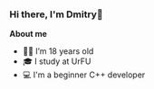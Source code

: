 ### Hi there, I'm Dmitry👋

**About me**

- 👨‍🎓 I’m 18 years old
- 🎓 I study at UrFU
- 💻 I'm a beginner C++ developer
